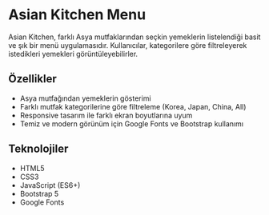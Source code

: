 
# Asian Kitchen Menu

Asian Kitchen, farklı Asya mutfaklarından seçkin yemeklerin listelendiği basit ve şık bir menü uygulamasıdır. Kullanıcılar, kategorilere göre filtreleyerek istedikleri yemekleri görüntüleyebilirler.

## Özellikler

- Asya mutfağından yemeklerin gösterimi
- Farklı mutfak kategorilerine göre filtreleme (Korea, Japan, China, All)
- Responsive tasarım ile farklı ekran boyutlarına uyum
- Temiz ve modern görünüm için Google Fonts ve Bootstrap kullanımı

## Teknolojiler

- HTML5
- CSS3
- JavaScript (ES6+)
- Bootstrap 5
- Google Fonts
